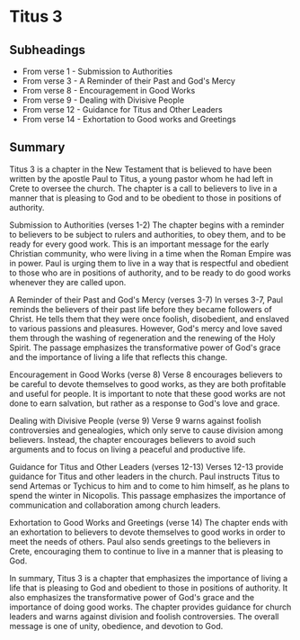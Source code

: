 # Titus 3

## Subheadings

* From verse 1 - Submission to Authorities
* From verse 3 - A Reminder of their Past and God's Mercy
* From verse 8 - Encouragement in Good Works
* From verse 9 - Dealing with Divisive People
* From verse 12 - Guidance for Titus and Other Leaders
* From verse 14 - Exhortation to Good works and Greetings

## Summary

Titus 3 is a chapter in the New Testament that is believed to have been written by the apostle Paul to Titus, a young pastor whom he had left in Crete to oversee the church. The chapter is a call to believers to live in a manner that is pleasing to God and to be obedient to those in positions of authority.

Submission to Authorities (verses 1-2)
The chapter begins with a reminder to believers to be subject to rulers and authorities, to obey them, and to be ready for every good work. This is an important message for the early Christian community, who were living in a time when the Roman Empire was in power. Paul is urging them to live in a way that is respectful and obedient to those who are in positions of authority, and to be ready to do good works whenever they are called upon.

A Reminder of their Past and God's Mercy (verses 3-7)
In verses 3-7, Paul reminds the believers of their past life before they became followers of Christ. He tells them that they were once foolish, disobedient, and enslaved to various passions and pleasures. However, God's mercy and love saved them through the washing of regeneration and the renewing of the Holy Spirit. The passage emphasizes the transformative power of God's grace and the importance of living a life that reflects this change.

Encouragement in Good Works (verse 8)
Verse 8 encourages believers to be careful to devote themselves to good works, as they are both profitable and useful for people. It is important to note that these good works are not done to earn salvation, but rather as a response to God's love and grace.

Dealing with Divisive People (verse 9)
Verse 9 warns against foolish controversies and genealogies, which only serve to cause division among believers. Instead, the chapter encourages believers to avoid such arguments and to focus on living a peaceful and productive life.

Guidance for Titus and Other Leaders (verses 12-13)
Verses 12-13 provide guidance for Titus and other leaders in the church. Paul instructs Titus to send Artemas or Tychicus to him and to come to him himself, as he plans to spend the winter in Nicopolis. This passage emphasizes the importance of communication and collaboration among church leaders.

Exhortation to Good Works and Greetings (verse 14)
The chapter ends with an exhortation to believers to devote themselves to good works in order to meet the needs of others. Paul also sends greetings to the believers in Crete, encouraging them to continue to live in a manner that is pleasing to God.

In summary, Titus 3 is a chapter that emphasizes the importance of living a life that is pleasing to God and obedient to those in positions of authority. It also emphasizes the transformative power of God's grace and the importance of doing good works. The chapter provides guidance for church leaders and warns against division and foolish controversies. The overall message is one of unity, obedience, and devotion to God.